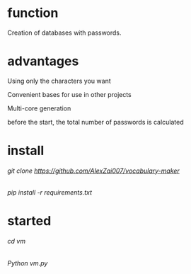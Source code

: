 # function
Creation of databases with passwords.

# advantages

Using only the characters you want

Convenient bases for use in other projects

Multi-core generation

before the start, the total number of passwords is calculated

# install
###### *git clone https://github.com/AlexZai007/vocabulary-maker*

###### *pip install -r requirements.txt*

# started
###### *cd vm*

###### *Python vm.py*


